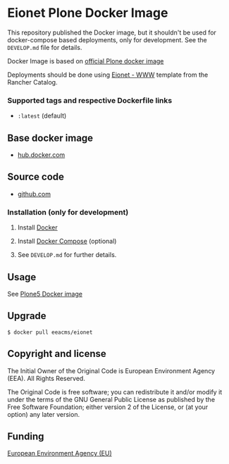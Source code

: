 # Eionet Plone Docker Image

This repository published the Docker image, but it shouldn't be used for
docker-compose based deployments, only for development. See the `DEVELOP.md`
file for details.

Docker Image is based on [official Plone docker image](https://github.com/plone/plone.docker)

Deployments should be done using
[Eionet - WWW](https://github.com/eea/eea.rancher.catalog/tree/master/templates/www-eionet)
template from the Rancher Catalog.

### Supported tags and respective Dockerfile links

  - `:latest` (default)

## Base docker image

 - [hub.docker.com](https://hub.docker.com/r/eeacms/eionet)

## Source code

  - [github.com](https://github.com/eea/eea.docker.eionet)

### Installation (only for development)

1. Install [Docker](https://www.docker.com/)

2. Install [Docker Compose](https://docs.docker.com/compose/) (optional)

3. See `DEVELOP.md` for further details.

## Usage

See [Plone5 Docker image](https://github.com/plone/plone.docker)

## Upgrade

    $ docker pull eeacms/eionet

## Copyright and license

The Initial Owner of the Original Code is European Environment Agency (EEA).
All Rights Reserved.

The Original Code is free software;
you can redistribute it and/or modify it under the terms of the GNU
General Public License as published by the Free Software Foundation;
either version 2 of the License, or (at your option) any later
version.

## Funding

[European Environment Agency (EU)](http://eea.europa.eu)
